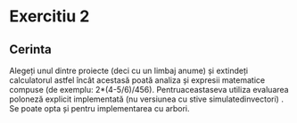 # Exercitiu 2
## Cerinta

Alegeți unul dintre proiecte (deci cu un limbaj anume) și extindeți calculatorul astfel încât acestasă poată analiza și expresii matematice compuse (de exemplu: 2*(4-5/6)/456). Pentruaceastaseva utiliza evaluarea poloneză explicit implementată (nu versiunea cu stive simulatedinvectori) . Se poate opta și pentru implementarea cu arbori.

